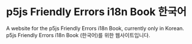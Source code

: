 # p5js Friendly Errors i18n Book 한국어
A website for the p5js Friendly Errors i18n Book, currently only in Korean.
p5js Friendly Errors i18n Book (한국어)를 위한 웹사이트입니다.